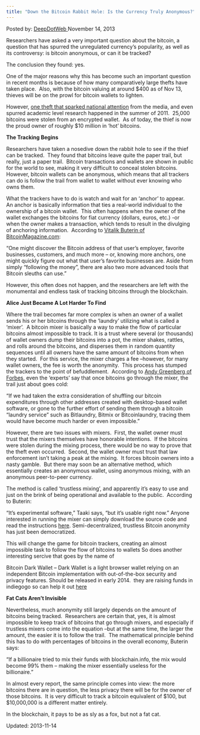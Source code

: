 ```yaml
---
title: "Down the Bitcoin Rabbit Hole: Is the Currency Truly Anonymous?"
---
```


<span>Posted by: <a href="/author/admin/" title="">DeepDotWeb </a></span>
<span>November 14, 2013</span>

<p>Researchers have asked a very important question about the bitcoin, a question that has spurred the unregulated currency’s popularity, as well as its controversy: is bitcoin anonymous, or can it be tracked?</p>
<p>The conclusion they found: yes.</p>
<p>One of the major reasons why this has become such an important question in recent months is because of how many comparatively large thefts have taken place.  Also, with the bitcoin valuing at around $400 as of Nov 13, thieves will be on the prowl for bitcoin wallets to lighten.</p>
<p>However, <a href="http://www.geekosystem.com/first-major-bitcoin-theft/">one theft that sparked national attention</a> from the media, and even spurred academic level research happened in the summer of 2011.  25,000 bitcoins were stolen from an encrypted wallet.  As of today, the thief is now the proud owner of roughly $10 million in ‘hot’ bitcoins.</p>
<p><b>The Tracking Begins</b></p>
<p>Researchers have taken a nosedive down the rabbit hole to see if the thief can be tracked.  They found that bitcoins leave quite the paper trail, but really, just a paper trail.  Bitcoin transactions and wallets are shown in public for the world to see, making it very difficult to conceal stolen bitcoins.  However, bitcoin wallets can be anonymous, which means that all trackers can do is follow the trail from wallet to wallet without ever knowing who owns them.</p>
<p>What the trackers have to do is watch and wait for an ‘anchor’ to appear.  An anchor is basically information that ties a real-world individual to the ownership of a bitcoin wallet.  This often happens when the owner of the wallet exchanges the bitcoins for fiat currency (dollars, euros, etc.) -or when the owner makes a transaction, which tends to result in the divulging of anchoring information.  According to <a href="http://bitcoinmagazine.com/6630/">Vitalik Buterin of BitcoinMagazine.com</a>:</p>
<p>“One might discover the Bitcoin address of that user’s employer, favorite businesses, customers, and much more – or, knowing more anchors, one might quickly figure out what that user’s favorite businesses are. Aside from simply “following the money”, there are also two more advanced tools that Bitcoin sleuths can use.”</p>
<p>However, this often does not happen, and the researchers are left with the monumental and endless task of tracking bitcoins through the blockchain.</p>
<p><b>Alice Just Became A Lot Harder To Find</b></p>
<p>Where the trail becomes far more complex is when an owner of a wallet sends his or her bitcoins through the ‘laundry’ utilizing what is called a ‘mixer’.  A bitcoin mixer is basically a way to make the flow of particular bitcoins almost impossible to track. It is a trust where several (or thousands) of wallet owners dump their bitcoins into a pot, the mixer shakes, rattles, and rolls around the bitcoins, and disperses them in random quantity sequences until all owners have the same amount of bitcoins from when they started.  For this service, the mixer charges a fee –however, for many wallet owners, the fee is worth the anonymity.  This process has stumped the trackers to the point of befuddlement.  According to <a href="http://www.forbes.com/sites/andygreenberg/2013/09/05/follow-the-bitcoins-how-we-got-busted-buying-drugs-on-silk-roads-black-market/">Andy Greenberg of Forbes</a>, even the ‘experts’ say that once bitcoins go through the mixer, the trail just about goes cold:</p>
<p>“If we had taken the extra consideration of shuffling our bitcoin expenditures through other addresses created with desktop-based wallet software, or gone to the further effort of sending them through a bitcoin “laundry service” such as Bitlaundry, Bitmix or Bitcoinlaundry, tracing them would have become much harder or even impossible.”</p>
<p>However, there are two issues with mixers.  First, the wallet owner must trust that the mixers themselves have honorable intentions.  If the bitcoins were stolen during the mixing process, there would be no way to prove that the theft even occurred.  Second, the wallet owner must trust that law enforcement isn’t taking a peak at the mixing.  It forces bitcoin owners into a nasty gamble.  But there may soon be an alternative method, which essentially creates an anonymous wallet, using anonymous mixing, with an anonymous peer-to-peer currency.</p>
<p>The method is called ‘trustless mixing’, and apparently it’s easy to use and just on the brink of being operational and available to the public.  According to Buterin:</p>
<p>“It’s experimental software,” Taaki says, “but it’s usable right now.” Anyone interested in running the mixer can simply download the source code and read the instructions <a href="http://sx.dyne.org/anontx/">here</a>. Semi-decentralized, trustless Bitcoin anonymity has just been democratized.</p>
<p>This will change the game for bitcoin trackers, creating an almost impossible task to follow the flow of bitcoins to wallets So does another interesting sercive that goes by the name of</p>
<p>Bitcoin Dark Wallet &#8211; Dark Wallet is a light browser wallet relying on an independent Bitcoin implementation with out-of-the-box security and privacy features. Should be released in early 2014.  they are raising funds in indiegogo so can help it out <a href="http://www.indiegogo.com/projects/bitcoin-dark-wallet">here</a></p>
<p><b>Fat Cats Aren’t Invisible</b></p>
<p>Nevertheless, much anonymity still largely depends on the amount of bitcoins being tracked.  Researchers are certain that, yes, it is almost impossible to keep track of bitcoins that go through mixers, and especially if trustless mixers come into the equation –but at the same time, the larger the amount, the easier it is to follow the trail.  The mathematical principle behind this has to do with percentages of bitcoins in the overall economy, Buterin says:</p>
<p>“If a billionaire tried to mix their funds with blockchain.info, the mix would become 99% them – making the mixer essentially useless for the billionaire.”</p>
<p>In almost every report, the same principle comes into view: the more bitcoins there are in question, the less privacy there will be for the owner of those bitcoins.  It is very difficult to track a bitcoin equivalent of $100, but $10,000,000 is a different matter entirely.</p>
<p>In the blockchain, it pays to be as sly as a fox, but not a fat cat.</p>
</div>

Updated: 2013-11-14